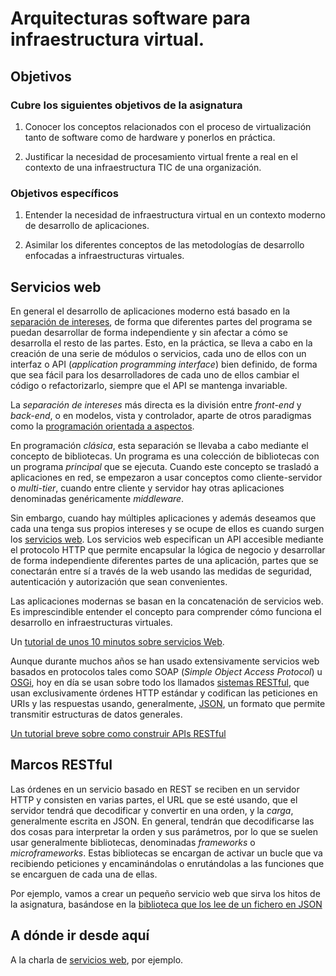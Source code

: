 Arquitecturas software para infraestructura virtual.
==

<!--@
prev: Intro_concepto_y_soporte_fisico
next: PaaS
-->

<div class="objetivos" markdown="1">

## Objetivos


### Cubre los siguientes objetivos de la asignatura

1. Conocer los conceptos relacionados con el proceso de virtualización
tanto de software como de hardware y ponerlos en práctica.

4. Justificar la necesidad de procesamiento virtual frente a real en el contexto de una infraestructura TIC de una organización.

### Objetivos específicos

1. Entender la necesidad de infraestructura virtual en un contexto
   moderno de desarrollo de aplicaciones.

2. Asimilar los diferentes conceptos de las metodologías de desarrollo
   enfocadas a infraestructuras virtuales.

</div>


## Servicios web

En general el desarrollo de aplicaciones moderno está basado en la
[separación de intereses](https://es.wikipedia.org/wiki/Separaci%C3%B3n_de_intereses),
de forma que diferentes partes del programa se puedan desarrollar de
forma independiente y sin afectar a cómo se desarrolla el resto de las
partes. Esto, en la práctica, se lleva a cabo en la creación de
una serie de módulos o servicios, cada uno de ellos con un interfaz o API
(*application programming interface*) bien definido, de forma que sea
fácil para los desarrolladores de cada uno de ellos cambiar el código o
refactorizarlo, siempre que el API se mantenga invariable.

La *separación de intereses* más directa es la división entre
*front-end* y *back-end*, o en modelos, vista y controlador, aparte de
otros paradigmas como
la
[programación orientada a aspectos](https://en.wikipedia.org/wiki/Aspect-oriented_programming).

En programación *clásica*, esta separación se llevaba a cabo mediante
el concepto de bibliotecas. Un programa es una colección de
bibliotecas con un programa *principal* que se ejecuta. Cuando este
concepto se trasladó a aplicaciones en red, se empezaron a usar
conceptos como cliente-servidor o *multi-tier*, cuando entre cliente y
servidor hay otras aplicaciones denominadas genéricamente
*middleware*.

Sin embargo, cuando hay múltiples aplicaciones y además deseamos que
cada una tenga sus propios intereses y se ocupe de ellos es cuando
surgen
los [servicios web](https://en.wikipedia.org/wiki/Web_service). Los
servicios web especifican un API accesible mediante el protocolo HTTP
que permite encapsular la lógica de negocio y desarrollar de forma
independiente diferentes partes de una aplicación, partes que se
conectarán entre sí a través de la web usando las medidas de
seguridad, autenticación y autorización que sean convenientes.

Las aplicaciones modernas se basan en la concatenación de servicios
web. Es imprescindible entender el concepto para comprender cómo
funciona el desarrollo en infraestructuras virtuales.

<div class='nota' markdown='1'>

Un
[tutorial de unos 10 minutos sobre servicios Web](https://www.youtube.com/watch?v=KU3V25XABgg).
</div>

Aunque durante muchos años se han usado extensivamente servicios web
basados en protocolos tales como SOAP (*Simple Object Access Protocol*) u [OSGi](https://www.linkedin.com/pulse/20140903145139-12717948-qu%C3%A9-es-osgi), hoy en día se usan
sobre todo los llamados [sistemas RESTful](https://elbauldelprogramador.com/buenas-practicas-para-el-diseno-de-una-api-restful-pragmatica/), que usan exclusivamente
órdenes HTTP estándar y codifican las peticiones en URIs y las
respuestas usando,
generalmente, [JSON](https://es.wikipedia.org/wiki/JSON), un formato
que permite transmitir estructuras de datos generales.

<div class='nota' markdown='1'>

[Un tutorial breve sobre como construir APIs RESTful](https://www.codementor.io/olatundegaruba/nodejs-restful-apis-in-10-minutes-q0sgsfhbd)

</div>

## Marcos RESTful

Las órdenes en un servicio basado en REST se reciben en un servidor
HTTP y consisten en varias partes, el URL que se esté usando, que el
servidor tendrá que decodificar y convertir en una orden, y la
*carga*, generalmente escrita en JSON. En general, tendrán que
decodificarse las dos cosas para interpretar la orden y sus
parámetros, por lo que se suelen usar generalmente bibliotecas,
denominadas *frameworks* o *microframeworks*. Estas bibliotecas se
encargan de activar un bucle que va recibiendo peticiones y
encaminándolas o enrutándolas a las funciones que se encarguen de cada
una de ellas.

Por ejemplo, vamos a crear un pequeño servicio web que sirva los hitos
de la asignatura, basándose en la [biblioteca que los lee de un fichero en JSON](https://github.com/JJ/HitosIV)

A dónde ir desde aquí
-----

A la charla de [servicios web](https://jj.github.io/pilas/#/), por ejemplo.
